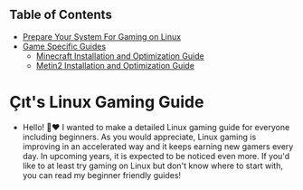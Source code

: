 ## Table of Contents
- [Prepare Your System For Gaming on Linux](https://github.com/citloveslinux/Linux-Gaming-Guide/blob/main/1-Prepare-Your-System.md)
- [Game Specific Guides](https://github.com/citloveslinux/Linux-Gaming-Guide/tree/main/Game%20Specific%20Guides)
  -  [Minecraft Installation and Optimization Guide](https://github.com/citloveslinux/Linux-Gaming-Guide/blob/main/Game%20Specific%20Guides/Minecraft-Installation-And-Optimization-Guide.md)
  - [Metin2 Installation and Optimization Guide](https://github.com/citloveslinux/Linux-Gaming-Guide/blob/main/Game%20Specific%20Guides/Metin2-Installation-And-Optimization-Guide.md)
# Çıt's Linux Gaming Guide
- Hello! 🤭❤️ I wanted to make a detailed Linux gaming guide for everyone including beginners. As you would appreciate, Linux gaming is improving in an accelerated way and it keeps earning new gamers every day. In upcoming years, it is expected to be noticed even more. If you'd like to at least try gaming on Linux but don't know where to start with, you can read my beginner friendly guides!
